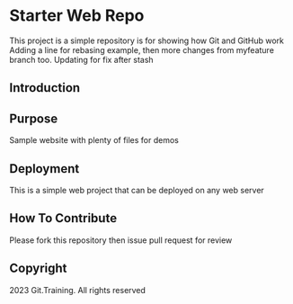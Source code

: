 # Starter Web Repo

This project is a simple repository is for showing how Git and GitHub work
Adding a line for rebasing example, then more changes from myfeature branch too.
Updating for fix after stash

## Introduction

## Purpose

Sample website with plenty of files for demos

## Deployment

This is a simple web project that can be deployed on any web server

## How To Contribute

Please fork this repository then issue pull request for review

## Copyright

2023 Git.Training. All rights reserved